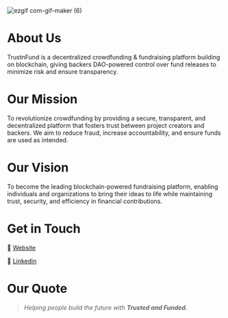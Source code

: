 ![ezgif com-gif-maker (6)](https://www.trustnfund.com/trustnfund-cover.png)




# About Us
TrustnFund is a decentralized crowdfunding & fundraising platform building on blockchain, giving backers DAO-powered control over fund releases to minimize risk and ensure transparency.

# Our Mission
To revolutionize crowdfunding by providing a secure, transparent, and decentralized platform that fosters trust between project creators and backers. We aim to reduce fraud, increase accountability, and ensure funds are used as intended.

# Our Vision
To become the leading blockchain-powered fundraising platform, enabling individuals and organizations to bring their ideas to life while maintaining trust, security, and efficiency in financial contributions.

# Get in Touch
🔗 [Website](https://www.trustnfund.com/)

🔗 [Linkedin](https://www.linkedin.com/company/trustnfund)

# Our Quote
> _Helping people build the future with **Trusted and Funded.**_

